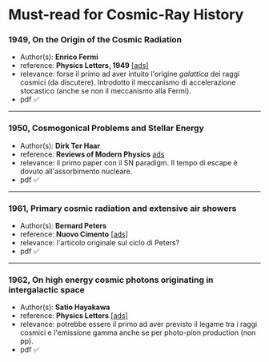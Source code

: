 # Must-read for Cosmic-Ray History

### 1949, On the Origin of the Cosmic Radiation

* Author(s): **Enrico Fermi** 
* reference: **Physics Letters, 1949** [[ads]](https://ui.adsabs.harvard.edu/abs/1949PhRv...75.1169F/abstract)
* relevance: forse il primo ad aver intuito l'origine *galattica* dei raggi cosmici (da discutere). Introdotto il meccanismo di accelerazione stocastico (anche se non il meccanismo alla Fermi).
* pdf ✅

----

### 1950, Cosmogonical Problems and Stellar Energy

* Author(s): **Dirk Ter Haar**
* reference: **Reviews of Modern Physics** [ads](https://ui.adsabs.harvard.edu/abs/1950RvMP...22..119T/abstract)
* relevance: il primo paper con il SN paradigm. Il tempo di escape è dovuto all'assorbimento nucleare.
* pdf ✅

----

### 1961, Primary cosmic radiation and extensive air showers

* Author(s): **Bernard Peters**
* reference: **Nuovo Cimento** [[ads]](https://ui.adsabs.harvard.edu/abs/1961NCim...22..800P/abstract)
* relevance: l'articolo originale sul ciclo di Peters?
* pdf ✅

----

### 1962, On high energy cosmic photons originating in intergalactic space

* Author(s): **Satio Hayakawa**
* reference: **Physics Letters** [[ads]](https://ui.adsabs.harvard.edu/abs/1962PhL.....1..234H/abstract)
* relevance: potrebbe essere il primo ad aver previsto il legame tra i raggi cosmici e l'emissione gamma anche se per photo-pion production (non pp).
* pdf ✅
